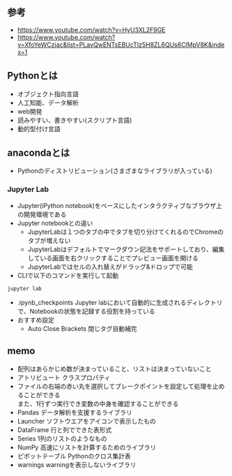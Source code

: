 ## 参考
- https://www.youtube.com/watch?v=HyU3XL2F9GE
- https://www.youtube.com/watch?v=XfoYeWCzjac&list=PLavQwENTsEBUcTIz5H8ZL6QUs6ClMpV8K&index=1

## Pythonとは
- オブジェクト指向言語
- 人工知能、データ解析
- web開発
- 読みやすい、書きやすい(スクリプト言語)
- 動的型付け言語

## anacondaとは
- Pythonのディストリビューション(さまざまなライブラリが入っている)

### Jupyter Lab
- Jupyter(iPython notebook)をベースにしたインタラクティブなブラウザ上の開発環境である
- Jupyter notebookとの違い
	- JupyterLabは１つのタブの中でタブを切り分けてくれるのでChromeのタブが増えない
	- JupyterLabはデフォルトでマークダウン記法をサポートしており、編集している画面を右クリックすることでプレビュー画面を開ける
	- JupyterLabではセルの入れ替えがドラッグ&ドロップで可能
- CLIで以下のコマンドを実行して起動
```
jupyter lab
```
- .ipynb_checkpoints Jupyter labにおいて自動的に生成されるディレクトリで、Notebookの状態を記録する役割を持っている
- おすすめ設定
	- Auto Close Brackets 閉じタグ自動補完

## memo
- 配列はあらかじめ数が決まっていること、リストは決まっていないこと
- アトリビュート クラスプロパティ
- ファイルの右端の赤い丸を選択してブレークポイントを設定して処理を止めることができる  
	また、1行ずつ実行でき変数の中身を確認することができる
- Pandas データ解析を支援するライブラリ
- Launcher ソフトウエアをアイコンで表示したもの
- DataFrame 行と列でできた表形式
- Series 1列のリストのようなもの
- NumPy 高速にリストを計算するためのライブラリ
- ピボットテーブル Pythonのクロス集計表
- warnings warningを表示しないライブラリ